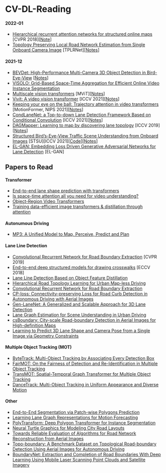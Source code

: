 # CV-DL-Reading

#### 2022-01

- [Hierarchical recurrent attention networks for structured online maps](https://arxiv.org/abs/2012.12314) \[CVPR 2018\]\[[Note](paper_notes/HRANet.md)\]
- [Topology Preserving Local Road Network Estimation from Single Onboard Camera Image](https://arxiv.org/pdf/2112.10155v1.pdf) \[TPLRNet\]\[[Notes](paper_notes/TRNet.md)\]

#### 2021-12

- [BEVDet: High-Performance Multi-Camera 3D Object Detection in Bird-Eye-View](https://arxiv.org/pdf/2112.11790.pdf) \[[Notes](paper_notes/BEVDet.md)\]
- [VISOLO: Grid-Based Space-Time Aggregation for Efficient Online Video Instance Segmentation](https://arxiv.org/pdf/2112.04177v1.pdf)
- [Multiscale vision transformers](https://arxiv.org/pdf/2104.11227.pdf) \[MViT\]\[[Notes](paper_notes/MViT.md)\]
- [Vivit: A video vision transformer](https://arxiv.org/pdf/2103.15691.pdf) \[ICCV 2021\]\[[Notes](paper_notes/ViViT.md)\]
- [Keeping your eye on the ball: Trajectory attention in video transformers](https://arxiv.org/pdf/2106.05392.pdf) \[MotionFormer, NIPS 2021\]\[[Notes](paper_notes/MotionFormer.md)\]
- [CondLaneNet: a Top-to-down Lane Detection Framework Based on Conditional Convolution](https://openaccess.thecvf.com/content/ICCV2021/papers/Liu_CondLaneNet_A_Top-To-Down_Lane_Detection_Framework_Based_on_Conditional_Convolution_ICCV_2021_paper.pdf) \[ICCV 2021\]\[[Notes](paper_notes/CondLaneNet.md)\]
- [DAGMapper: Learning to map by discovering lane topology](https://arxiv.org/pdf/2012.12377.pdf) \[ICCV 2019\] \[[Notes](paper_notes/DAGMapper.md)\]
- [Structured Bird’s-Eye-View Traffic Scene Understanding from Onboard Images](https://arxiv.org/abs/2110.01997) \[STSU\]\[ICCV 2021\]\[[Code](https://github.com/ybarancan/STSU)\]\[[Notes](paper_notes/STSU.md)\]
- [EL-GAN: Embedding Loss Driven Generative Adversarial Networks for Lane Detection](https://arxiv.org/pdf/1806.05525.pdf) \[EL-GAN\]

## Papers to Read

#### Transformer

- [End-to-end lane shape prediction with transformers](https://arxiv.org/pdf/2011.04233.pdf)
- [Is space-time attention all you need for video understanding?](https://arxiv.org/pdf/2102.05095.pdf)
- [Object-Region Video Transformers](https://arxiv.org/pdf/2110.06915v2.pdf)
- [Training data-efficient image transformers & distillation through attention](https://arxiv.org/pdf/2012.12877.pdf)

#### Autonumous Driving

- [MP3: A Unified Model to Map, Perceive, Predict and Plan](https://openaccess.thecvf.com/content/CVPR2021/papers/Casas_MP3_A_Unified_Model_To_Map_Perceive_Predict_and_Plan_CVPR_2021_paper.pdf)

#### Lane Line Detection

- [Convolutional Recurrent Network for Road Boundary Extraction](https://arxiv.org/pdf/2012.12160.pdf) \[CVPR 2019\]
- [End-to-end deep structured models for drawing crosswalks](https://www.cs.toronto.edu/~urtasun/publications/liang_etal_eccv18.pdf) \[ECCV 2018\]
- [Lane Line Detection Based on Object Feature Distillation](https://www.mdpi.com/2079-9292/10/9/1102)
- [Hierarchical Road Topology Learning for Urban Map-less Driving](https://arxiv.org/pdf/2104.00084.pdf)
- [Convolutional Recurrent Network for Road Boundary Extraction](https://openaccess.thecvf.com/content_CVPR_2019/papers/Liang_Convolutional_Recurrent_Network_for_Road_Boundary_Extraction_CVPR_2019_paper.pdf)
- [CP-loss: Connectivity-preserving Loss for Road Curb Detection in Autonomous Driving with Aerial Images](https://arxiv.org/pdf/2107.11920.pdf)
- [Gen-LaneNet: A Generalized and Scalable Approach for 3D Lane Detection](https://arxiv.org/pdf/2003.10656.pdf)
- [Lane Graph Estimation for Scene Understanding in Urban Driving](https://arxiv.org/pdf/2105.00195.pdf)
- [csBoundary: City-scale Road-boundary Detection in Aerial Images for High-definition Maps](https://arxiv.org/pdf/2111.06020.pdf)
- [Learning to Predict 3D Lane Shape and Camera Pose from a Single Image via Geometry Constraints](https://arxiv.org/pdf/2112.15351.pdf)

#### Multiple Object Tracking (MOT)

- [ByteTrack: Multi-Object Tracking by Associating Every Detection Box](https://arxiv.org/pdf/2110.06864.pdf)
- [FairMOT: On the Fairness of Detection and Re-Identification in Multiple Object Tracking](https://arxiv.org/pdf/2004.01888v6.pdf)
- [TransMOT: Spatial-Temporal Graph Transformer for Multiple Object Tracking](https://arxiv.org/pdf/2104.00194v2.pdf)
- [DanceTrack: Multi-Object Tracking in Uniform Appearance and Diverse Motion](https://arxiv.org/abs/2111.14690)

#### Other

- [End-to-End Segmentation via Patch-wise Polygons Prediction](https://arxiv.org/pdf/2112.02535.pdf)
- [Learning Lane Graph Representations for Motion Forecasting](https://arxiv.org/pdf/2007.13732.pdf?utm_source)
- [PolyTransform: Deep Polygon Transformer for Instance Segmentation](https://openaccess.thecvf.com/content_CVPR_2020/papers/Liang_PolyTransform_Deep_Polygon_Transformer_for_Instance_Segmentation_CVPR_2020_paper.pdf)
- [Neural Turtle Graphics for Modeling City Road Layouts](https://openaccess.thecvf.com/content_ICCV_2019/papers/Chu_Neural_Turtle_Graphics_for_Modeling_City_Road_Layouts_ICCV_2019_paper.pdf)
- [Towards Reliable Evaluation of Algorithms for Road Network Reconstruction from Aerial Images](https://www.ecva.net/papers/eccv_2020/papers_ECCV/papers/123730698.pdf)
- [Topo-boundary: A Benchmark Dataset on Topological Road-boundary Detection Using Aerial Images for Autonomous Driving](https://arxiv.org/pdf/2103.17119.pdf)
- [BoundaryNet: Extraction and Completion of Road Boundaries With Deep Learning Using Mobile Laser Scanning Point Clouds and Satellite Imagery](https://www.researchgate.net/profile/Lingfei-Ma/publication/349281135_BoundaryNet_Extraction_and_Completion_of_Road_Boundaries_With_Deep_Learning_Using_Mobile_Laser_Scanning_Point_Clouds_and_Satellite_Imagery/links/6032613092851c4ed5893d1f/BoundaryNet-Extraction-and-Completion-of-Road-Boundaries-With-Deep-Learning-Using-Mobile-Laser-Scanning-Point-Clouds-and-Satellite-Imagery.pdf)
